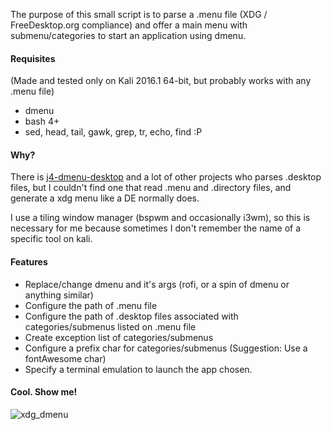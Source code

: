 The purpose of this small script is to parse a .menu file (XDG / FreeDesktop.org compliance) and offer a main menu with submenu/categories to start an application using dmenu.

#### Requisites
(Made and tested only on Kali 2016.1 64-bit, but probably works with any .menu file)
- dmenu 
- bash 4+
- sed, head, tail, gawk, grep, tr, echo, find :P

#### Why?
There is [j4-dmenu-desktop](https://github.com/enkore/j4-dmenu-desktop) and a lot of other projects who parses .desktop files, but I couldn't find one that read .menu and .directory files, and generate a xdg menu like a DE normally does.

I use a tiling window manager (bspwm and occasionally i3wm), so this is necessary for me because sometimes I don't remember the name of a specific tool on kali.

#### Features
- Replace/change dmenu and it's args (rofi, or a spin of dmenu or anything similar)
- Configure the path of .menu file
- Configure the path of .desktop files associated with categories/submenus listed on .menu file
- Create exception list of categories/submenus
- Configure a prefix char for categories/submenus (Suggestion: Use a fontAwesome char)
- Specify a terminal emulation to launch the app chosen.

#### Cool. Show me!
![xdg_dmenu](https://cloud.githubusercontent.com/assets/5271831/15438581/3534fee8-1ea3-11e6-97b5-7e9264bc95d4.gif)
